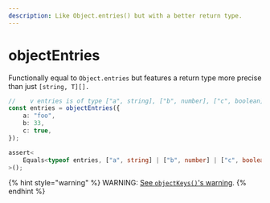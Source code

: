 ```yaml
---
description: Like Object.entries() but with a better return type.
---
```


# objectEntries

Functionally equal to `Object.entries` but features a return type more precise than just `[string, T][].`

```typescript
//    v entries is of type ["a", string], ["b", number], ["c", boolean]
const entries = objectEntries({
	a: "foo",
	b: 33,
	c: true,
});

assert<
	Equals<typeof entries, ["a", string] | ["b", number] | ["c", boolean]>
>();
```

{% hint style="warning" %}
WARNING: [See `objectKeys()`'s warning](objectkeys.md).
{% endhint %}
